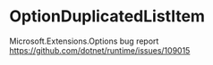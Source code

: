 # OptionDuplicatedListItem
Microsoft.Extensions.Options bug report https://github.com/dotnet/runtime/issues/109015
